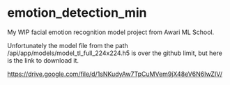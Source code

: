 # emotion_detection_min
My WIP facial emotion recognition model project from Awari ML School.

Unfortunately the model file from the path /api/app/models/model_tl_full_224x224.h5 is over the github limit, but here is the link to download it.

https://drive.google.com/file/d/1sNKudyAw7TpCuMVem9jX48eV6N6IwZIV/


